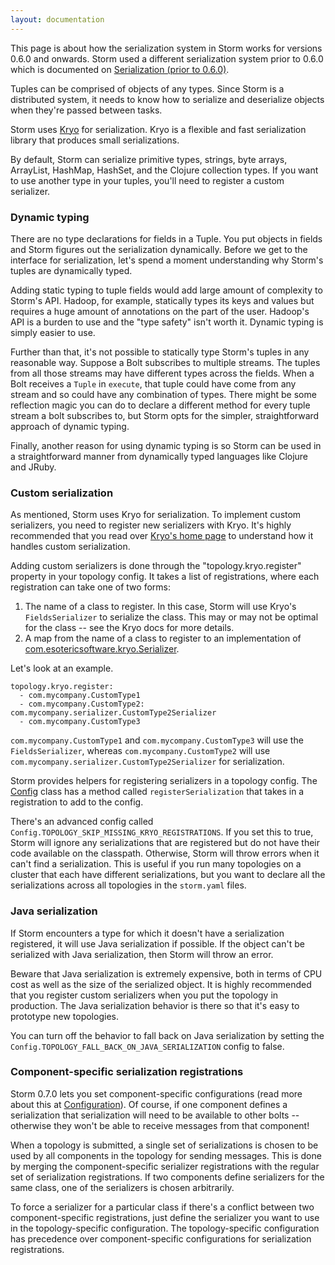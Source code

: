 ```yaml
---
layout: documentation
---
```

This page is about how the serialization system in Storm works for versions 0.6.0 and onwards. Storm used a different serialization system prior to 0.6.0 which is documented on [Serialization (prior to 0.6.0)](Serialization-\(prior-to-0.6.0\).html). 

Tuples can be comprised of objects of any types. Since Storm is a distributed system, it needs to know how to serialize and deserialize objects when they're passed between tasks.

Storm uses [Kryo](http://code.google.com/p/kryo/) for serialization. Kryo is a flexible and fast serialization library that produces small serializations.

By default, Storm can serialize primitive types, strings, byte arrays, ArrayList, HashMap, HashSet, and the Clojure collection types. If you want to use another type in your tuples, you'll need to register a custom serializer.

### Dynamic typing

There are no type declarations for fields in a Tuple. You put objects in fields and Storm figures out the serialization dynamically. Before we get to the interface for serialization, let's spend a moment understanding why Storm's tuples are dynamically typed.

Adding static typing to tuple fields would add large amount of complexity to Storm's API. Hadoop, for example, statically types its keys and values but requires a huge amount of annotations on the part of the user. Hadoop's API is a burden to use and the "type safety" isn't worth it. Dynamic typing is simply easier to use.

Further than that, it's not possible to statically type Storm's tuples in any reasonable way. Suppose a Bolt subscribes to multiple streams. The tuples from all those streams may have different types across the fields. When a Bolt receives a `Tuple` in `execute`, that tuple could have come from any stream and so could have any combination of types. There might be some reflection magic you can do to declare a different method for every tuple stream a bolt subscribes to, but Storm opts for the simpler, straightforward approach of dynamic typing.

Finally, another reason for using dynamic typing is so Storm can be used in a straightforward manner from dynamically typed languages like Clojure and JRuby.

### Custom serialization

As mentioned, Storm uses Kryo for serialization. To implement custom serializers, you need to register new serializers with Kryo. It's highly recommended that you read over [Kryo's home page](http://code.google.com/p/kryo/) to understand how it handles custom serialization.

Adding custom serializers is done through the "topology.kryo.register" property in your topology config. It takes a list of registrations, where each registration can take one of two forms:

1. The name of a class to register. In this case, Storm will use Kryo's `FieldsSerializer` to serialize the class. This may or may not be optimal for the class -- see the Kryo docs for more details.
2. A map from the name of a class to register to an implementation of [com.esotericsoftware.kryo.Serializer](http://code.google.com/p/kryo/source/browse/trunk/src/com/esotericsoftware/kryo/Serializer.java).

Let's look at an example.

```
topology.kryo.register:
  - com.mycompany.CustomType1
  - com.mycompany.CustomType2: com.mycompany.serializer.CustomType2Serializer
  - com.mycompany.CustomType3
```

`com.mycompany.CustomType1` and `com.mycompany.CustomType3` will use the `FieldsSerializer`, whereas `com.mycompany.CustomType2` will use `com.mycompany.serializer.CustomType2Serializer` for serialization.

Storm provides helpers for registering serializers in a topology config. The [Config](javadocs/backtype/storm/Config.html) class has a method called `registerSerialization` that takes in a registration to add to the config.

There's an advanced config called `Config.TOPOLOGY_SKIP_MISSING_KRYO_REGISTRATIONS`. If you set this to true, Storm will ignore any serializations that are registered but do not have their code available on the classpath. Otherwise, Storm will throw errors when it can't find a serialization. This is useful if you run many topologies on a cluster that each have different serializations, but you want to declare all the serializations across all topologies in the `storm.yaml` files.

### Java serialization

If Storm encounters a type for which it doesn't have a serialization registered, it will use Java serialization if possible. If the object can't be serialized with Java serialization, then Storm will throw an error.

Beware that Java serialization is extremely expensive, both in terms of CPU cost as well as the size of the serialized object. It is highly recommended that you register custom serializers when you put the topology in production. The Java serialization behavior is there so that it's easy to prototype new topologies.

You can turn off the behavior to fall back on Java serialization by setting the `Config.TOPOLOGY_FALL_BACK_ON_JAVA_SERIALIZATION` config to false.

### Component-specific serialization registrations

Storm 0.7.0 lets you set component-specific configurations (read more about this at [Configuration](Configuration.html)). Of course, if one component defines a serialization that serialization will need to be available to other bolts -- otherwise they won't be able to receive messages from that component!

When a topology is submitted, a single set of serializations is chosen to be used by all components in the topology for sending messages. This is done by merging the component-specific serializer registrations with the regular set of serialization registrations. If two components define serializers for the same class, one of the serializers is chosen arbitrarily.

To force a serializer for a particular class if there's a conflict between two component-specific registrations, just define the serializer you want to use in the topology-specific configuration. The topology-specific configuration has precedence over component-specific configurations for serialization registrations.
